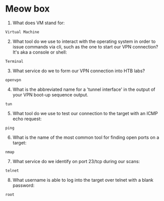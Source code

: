 # Meow box

1. What does VM stand for:
```{toggle}
Virtual Machine
```
2. What tool do we use to interact with the operating system in order to issue commands via cli, such as the one to start our VPN connection? It's aka a console or shell: 
```{toggle}
Terminal
```
3. What service do we to form our VPN connection into HTB labs?
```{toggle}
openvpn
```
4. What is the abbreviated name for a 'tunnel interface' in the output of your VPN boot-up sequence output.
```{toggle}
tun
```
5. What tool do we use to test our connection to the target with an ICMP echo request:
```{toggle}
ping
```
6. What is the name of the most common tool for finding open ports on a target:
```{toggle}
nmap
```
7. What service do we identify on port 23/tcp during our scans:
```{toggle}
telnet
```
8. What username is able to log into the target over telnet with a blank password:
```{toggle}
root
```
